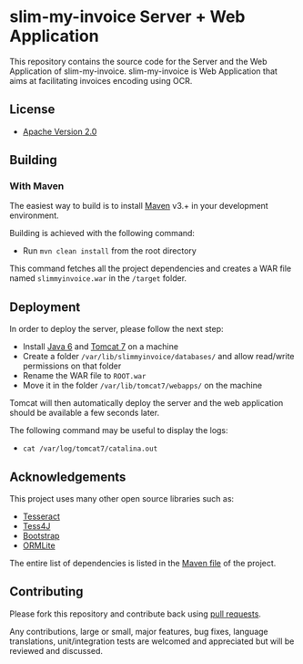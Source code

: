 # slim-my-invoice Server + Web Application

This repository contains the source code for the Server and the Web Application of slim-my-invoice.
slim-my-invoice is Web Application that aims at facilitating invoices encoding using OCR.


## License

* [Apache Version 2.0](http://www.apache.org/licenses/LICENSE-2.0.html)

## Building

### With Maven

The easiest way to build is to install [Maven](http://maven.apache.org/download.html)
v3.+ in your development environment. 

Building is achieved with the following command:
* Run `mvn clean install` from the root directory 

This command fetches all the project dependencies and creates a WAR file named `slimmyinvoice.war` in the `/target` folder.

## Deployment
In order to deploy the server, please follow the next step:
* Install [Java 6](http://www.oracle.com/technetwork/java/javase/downloads/java-archive-downloads-javase6-419409.html) and [Tomcat 7](https://tomcat.apache.org/download-70.cgi) on a machine
* Create a folder `/var/lib/slimmyinvoice/databases/` and allow read/write permissions on that folder
* Rename the WAR file to `ROOT.war`
* Move it in the folder `/var/lib/tomcat7/webapps/` on the machine

Tomcat will then automatically deploy the server and the web application should be available a few seconds later.

The following command may be useful to display the logs:
* `cat /var/log/tomcat7/catalina.out`

## Acknowledgements

This project uses many other open source libraries such as:

* [Tesseract](https://code.google.com/p/tesseract-ocr)
* [Tess4J](http://tess4j.sourceforge.net)
* [Bootstrap](http://getbootstrap.com/)
* [ORMLite](http://ormlite.com/)

The entire list of dependencies is listed in the [Maven file](https://github.com/a7-software/slim-my-invoice/blob/master/pom.xml) of the project.

## Contributing

Please fork this repository and contribute back using
[pull requests](https://github.com/a7-software/slim-my-invoice/pulls).

Any contributions, large or small, major features, bug fixes, language translations, 
unit/integration tests are welcomed and appreciated
but will be reviewed and discussed.